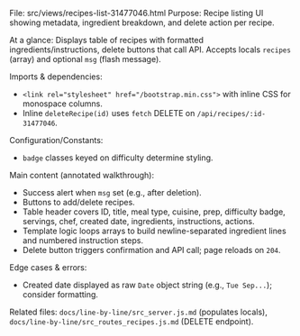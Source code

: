 File: src/views/recipes-list-31477046.html
Purpose: Recipe listing UI showing metadata, ingredient breakdown, and delete action per recipe.

At a glance: Displays table of recipes with formatted ingredients/instructions, delete buttons that call API. Accepts locals `recipes` (array) and optional `msg` (flash message).

Imports & dependencies:
- `<link rel="stylesheet" href="/bootstrap.min.css">` with inline CSS for monospace columns.
- Inline `deleteRecipe(id)` uses `fetch` DELETE on `/api/recipes/:id-31477046`.

Configuration/Constants:
- `badge` classes keyed on difficulty determine styling.

Main content (annotated walkthrough):
- Success alert when `msg` set (e.g., after deletion).
- Buttons to add/delete recipes.
- Table header covers ID, title, meal type, cuisine, prep, difficulty badge, servings, chef, created date, ingredients, instructions, actions.
- Template logic loops arrays to build newline-separated ingredient lines and numbered instruction steps.
- Delete button triggers confirmation and API call; page reloads on `204`.

Edge cases & errors:
- Created date displayed as raw `Date` object string (e.g., `Tue Sep...`); consider formatting.

Related files: `docs/line-by-line/src_server.js.md` (populates locals), `docs/line-by-line/src_routes_recipes.js.md` (DELETE endpoint).
